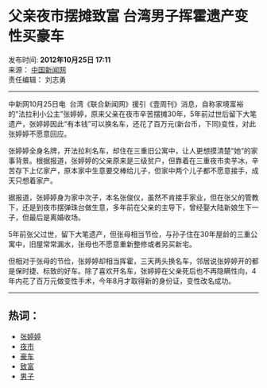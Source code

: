 # 父亲夜市摆摊致富 台湾男子挥霍遗产变性买豪车

发布时间: **2012年10月25日 17:11**  
来源： [中国新闻网](http://www.cntv.cn/)  
责任编辑： 刘志勇

---

中新网10月25日电  台湾《联合新闻网》援引《壹周刊》消息，自称家境富裕的“法拉利小公主”张婷婷，原来父亲在夜市辛苦摆摊30年，5年前过世后留下大笔遗产，张婷婷因此“有本钱”可以换名车，还花了百万元(新台币，下同)变性，对此张婷婷不愿意回应。

张婷婷全身名牌，开法拉利名车，却住在三重旧公寓中，让人更想摸清楚“她”的家事背景。根据报道，张婷婷的父亲原来是三级贫户，但靠着在三重夜市卖芋冰，辛苦存下上亿家产，原本家中生意要交棒给儿子，但家中两个儿子都不愿意接手，成天只想着家产。

据报道，张婷婷身为家中次子，本名张俊仪，虽然不肯接手家业，但在张父的管教下，还是到夜市摆弹珠台做生意，多年前在父亲的主导下，曾经娶大陆新娘生下一子，但最后是离婚收场。

5年前张父过世，留下大笔遗产，但张母相当节俭，与孙子住在30年屋龄的三重公寓中，旧屋常常漏水，张母也不愿意重新整修或者另买新宅。

但相对于张母的节俭，张婷婷却相当挥霍，三天两头换名车，邻居说张婷婷开的都是保时捷、标致的好车。除了喜欢开名车，张婷婷在父亲死后也不再隐瞒性向，4年内花了百万元做变性手术，今年8月才取得新的身份证，变性改名成功。

---

## 热词：

-   [张婷婷](http://so.cntv.cn/search.php?qtext=张婷婷&sid=0000&pid=0000)
-   [夜市](http://so.cntv.cn/search.php?qtext=夜市&sid=0000&pid=0000)
-   [豪车](http://so.cntv.cn/search.php?qtext=豪车&sid=0000&pid=0000)
-   [致富](http://so.cntv.cn/search.php?qtext=致富&sid=0000&pid=0000)
-   [男子](http://so.cntv.cn/search.php?qtext=男子&sid=0000&pid=0000)